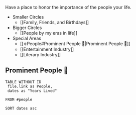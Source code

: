 Have a place to honor the importance of the people your life. 

- Smaller Circles
	- [[Family, Friends, and Birthdays]]
- Bigger Circles
	- [[People by my eras in life]]
- Special Areas
	- [[⎈People#Prominent People 🌋|Prominent People 🌋]]
	- [[Entertainment Industry]]
	- [[Literary Industry]]

## Prominent People 🌋

```dataview
TABLE WITHOUT ID
 file.link as People,
 dates as "Years Lived"

FROM #people

SORT dates asc
```

